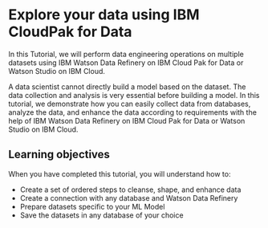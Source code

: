 # Explore your data using IBM CloudPak for Data

In this Tutorial, we will perform data engineering operations on multiple datasets using IBM Watson Data Refinery on IBM Cloud Pak for Data or Watson Studio on IBM Cloud.

A data scientist cannot directly build a model based on the dataset. The data collection and analysis is very essential before building a model. In this tutorial, we demonstrate how you can easily collect data from databases, analyze the data, and enhance the data according to requirements with the help of IBM Watson Data Refinery on IBM Cloud Pak for Data or Watson Studio on IBM Cloud.

## Learning objectives
When you have completed this tutorial, you will understand how to:

- Create a set of ordered steps to cleanse, shape, and enhance data
- Create a connection with any database and Watson Data Refinery
- Prepare datasets specific to your ML Model
- Save the datasets in any database of your choice

